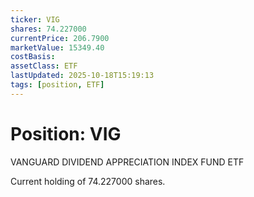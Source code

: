 ```yaml
---
ticker: VIG
shares: 74.227000
currentPrice: 206.7900
marketValue: 15349.40
costBasis: 
assetClass: ETF
lastUpdated: 2025-10-18T15:19:13
tags: [position, ETF]
---
```


# Position: VIG

VANGUARD DIVIDEND APPRECIATION INDEX FUND ETF

Current holding of 74.227000 shares.
